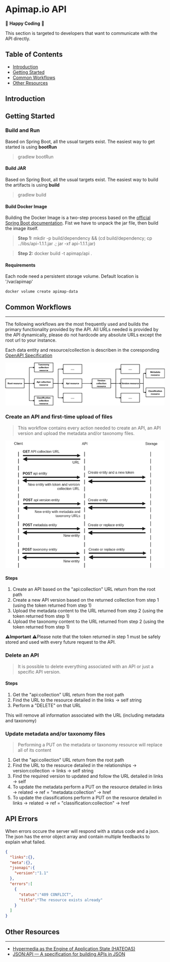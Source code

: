 Apimap.io API
=====

🥳 **Happy Coding** 🥳

This section is targeted to developers that want to communicate with the API directly. 

## Table of Contents

* [Introduction](#introduction)
* [Getting Started](#getting-started)
* [Common Workflows](#common-workflows)
* [Other Resources](#other-resources)

## Introduction

## Getting Started

### Build and Run

Based on Spring Boot, all the usual targets exist. The easiest way to get started is using **bootRun**

> gradlew bootRun

#### Build JAR

Based on Spring Boot, all the usual targets exist. The easiest way to build the artifacts is using **build**

> gradlew build

#### Build Docker Image

Building the Docker Image is a two-step process based on the [official Spring Boot documentation](https://docs.spring.io/spring-cloud-dataflow-admin-cloudfoundry/docs/1.2.x/reference/html/_deploying_docker_applications.html
). Fist we have to unpack the jar file, then build the image itself.

> **Step 1:** mkdir -p build/dependency && (cd build/dependency; cp ../libs/api-1.1.1.jar .; jar -xf api-1.1.1.jar)

> **Step 2:** docker build -t apimap/api .

#### Requirements

Each node need a persistent storage volume. Default location is '/var/apimap'

```shell script
docker volume create apimap-data
```

## Common Workflows
___
The following workflows are the most frequently used and builds the primary functionality provided by the API. All URLs
needed is provided by the API dynamically, please do not hardcode any absolute URLs except the root url to your instance.

Each data entity and resource/collection is describen in the coresponding [OpenAPI Specification](swagger.json)

![API Information flow](readme/api-information-flow.png)

### Create an API and first-time upload of files
> This workflow contains every action needed to create an API, an API version and upload the metadata and/or taxonomy 
> files.

![API flow](readme/api-flowchart.png)

#### Steps
1. Create an API based on the "api:collection" URL return from the root path
2. Create a new API version based on the returned collection from step 1 (using the token returned from step 1)
3. Upload the metadata content to the URL returned from step 2 (using the token returned from step 1)
4. Upload the taxonomy content to the URL returned from step 2 (using the token returned from step 1)

⚠️**Important** ⚠️Please note that the token returned in step 1 must be safely stored and used with every future request to the API.

### Delete an API
> It is possible to delete everything associated with an API or just a specific API version.

#### Steps
1. Get the "api:collection" URL return from the root path
2. Find the URL to the resource detailed in the links → self string
3. Perform a "DELETE" on that URL

This will remove all information associated with the URL (including metadata and taxonomy)

### Update metadata and/or taxonomy files
> Performing a PUT on the metadata or taxonomy resource will replace all of its content

1. Get the "api:collection" URL return from the root path
2. Find the URL to the resource detailed in the relationships → version:collection → links → self string
3. Find the required version to updated and follow the URL detailed in links → self
4. To update the metadata perform a PUT on the resource detailed in links → related → ref = "metadata:collection" → href
5. To update the classifications perform a PUT on the resource detailed in links → related → ref = "classification:collection" → href 

## API Errors

When errors occure the server will respond with a status code and a json. The json has the error object array and contain multiple feedbacks to explain what failed.

```json
{
  "links":{},
  "meta":{},
  "jsonapi":{
    "version":"1.1"
  },
  "errors":[
    {
      "status":"409 CONFLICT",
      "title":"The resource exists already"
    }
  ]
}
```


## Other Resources
___

- [Hypermedia as the Engine of Application State (HATEOAS) ](https://en.wikipedia.org/wiki/HATEOAS)
- [JSON:API — A specification for building APIs in JSON](https://jsonapi.org/)